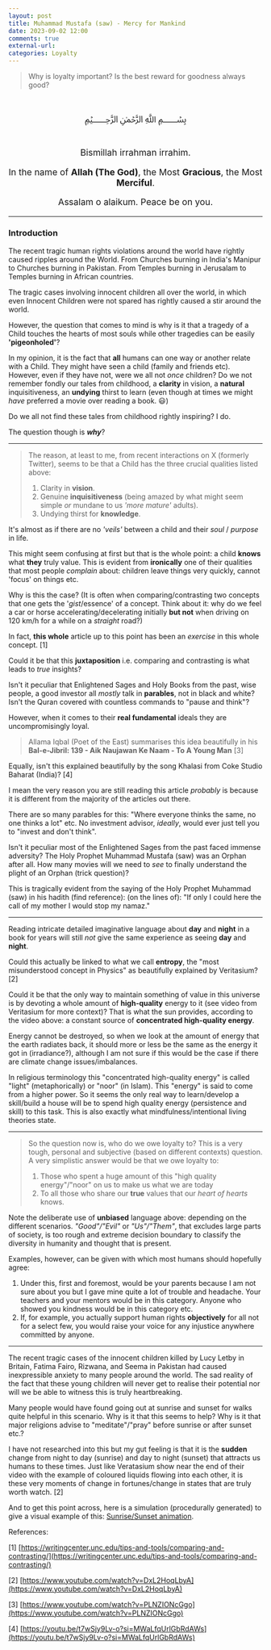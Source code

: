 ```yaml
---
layout: post
title: Muhammad Mustafa (saw) - Mercy for Mankind
date: 2023-09-02 12:00
comments: true
external-url:
categories: Loyalty
---
```


> Why is loyalty important? Is the best reward for goodness always good?

<p style="text-align: center; font-size: 2em">﷽</p>

<p style="text-align: center; font-size: 1.25em">Bismillah irrahman irrahim.</p>

<p style="text-align: center; font-size: 1.25em">In the name of <b>Allah (The God)</b>, the Most <b>Gracious</b>, the Most <b>Merciful</b>.</p>

<p style="text-align: center; font-size: 1.25em">Assalam o alaikum. Peace be on you.</p>

___

### Introduction
The recent tragic human rights violations around the world have rightly caused ripples around the World. From Churches burning in India's Manipur to Churches burning in Pakistan. From Temples burning in Jerusalam to Temples burning in African countries.

The tragic cases involving innocent children all over the world, in which even Innocent Children were not spared has rightly caused a stir around the world.

However, the question that comes to mind is why is it that a tragedy of a Child touches the hearts of most souls while other tragedies can be easily **'pigeonholed'**?

In my opinion, it is the fact that **all** humans can one way or another relate with a Child. They might have seen a child (family and friends etc). However, even if they have not, were we all not *once* children? Do we not remember fondly our tales from childhood, a **clarity** in vision, a **natural** inquisitiveness, an **undying** thirst to learn (even though at times we might *have* preferred a movie over reading a book. 😃)

Do we all not find these tales from childhood rightly inspiring? I do.

The question though is ***why***?

___

>The reason, at least to me, from recent interactions on X (formerly Twitter), seems to be that a Child has the three crucial qualities listed above:
>1. Clarity in **vision**.
>2. Genuine **inquisitiveness** (being amazed by what might seem simple *or* mundane to us *'more mature'* adults).
>3. Undying thirst for **knowledge**.

It's almost as if there are no *'veils'* between a child and their *soul* / *purpose* in life.

This might seem confusing at first but that is the whole point: a child **knows** what **they** truly value. This is evident from **ironically** one of their qualities that most people *complain* about: children leave things very quickly, cannot 'focus' on things etc.

Why is this the case? (It is often when comparing/contrasting two concepts that one gets the '*gist*/essence' of a concept. Think about it: why do we feel a car or horse accelerating/decelerating initially **but not** when driving on 120 km/h for a while on a *straight* road?)

In fact, **this whole** article up to this point has been an *exercise* in this whole concept. [1]

Could it be that this **juxtaposition** i.e. comparing and contrasting is what leads to *true* insights?

Isn't it peculiar that Enlightened Sages and Holy Books from the past, wise people, a good investor all *mostly* talk in **parables**, not in black and white? Isn't the Quran covered with countless commands to "pause and think"?

However, when it comes to their **real fundamental** ideals they are uncompromisingly loyal.

>Allama Iqbal (Poet of the East) summarises this idea beautifully in his **Bal-e-Jibril: 139 - Aik Naujawan Ke Naam - To A Young Man** [3]

Equally, isn't this explained beautifully by the song Khalasi from Coke Studio Baharat (India)? [4]

I mean the very reason you are still reading this article *probably* is because it is different from the majority of the articles out there.

There are so many parables for this: "Where everyone thinks the same, no one thinks a lot" etc. No investment advisor, *ideally*, would ever just tell you to "invest and don't think".

Isn't it peculiar most of the Enlightened Sages from the past faced immense adversity? The Holy Prophet Muhammad Mustafa (saw) was an Orphan after all. How many movies will we need to *see* to finally understand the plight of an Orphan (trick question)?

This is tragically evident from the saying of the Holy Prophet Muhammad (saw) in his hadith (find reference):
(on the lines of): "If only I could here the call of my mother I would stop my namaz."

___

Reading intricate detailed imaginative language about **day** and **night** in a book for years will still *not* give the same experience as seeing **day** and **night**.

Could this actually be linked to what we call **entropy**, the "most misunderstood concept in Physics" as beautifully explained by
Veritasium? [2] 

Could it be that the only way to maintain something of value in this universe is by devoting a whole amount of **high-quality** energy to it (see video from Veritasium for more context)? That is what the sun provides, according to the video above: a constant source of **concentrated high-quality energy**.

Energy cannot be destroyed, so when we look at the amount of energy that the earth radiates back, it should more or less be the same as the energy it got in (irradiance?), although I am not sure if this would be the case if there are climate change issues/imbalances.

In religious terminology this "concentrated high-quality energy" is called "light" (metaphorically) or "noor" (in Islam). This "energy" is said to come from a higher power. So it seems the only real way to learn/develop a skill/build a house will be to spend high quality energy (persistence and skill) to this task. This is also exactly what mindfulness/intentional living theories state.

___

>So the question now is, who do we owe loyalty to? This is a very tough, personal and subjective (based on different contexts) question. A very simplistic answer would be that we owe loyalty to:
>1. Those who spent a huge amount of this "high quality energy"/"noor" on us to make us what we are today
>2. To all those who share our **true** values that our *heart of hearts* knows. 

Note the deliberate use of **unbiased** language above: depending on the different scenarios. *"Good"/"Evil"* or *"Us"/"Them"*, that excludes large parts of society, is too rough and extreme decision boundary to classify the diversity in humanity and thought that is present.

Examples, however, can be given with which most humans should hopefully agree:
1. Under this, first and foremost, would be your parents because I am not sure about you but I gave mine quite a lot of trouble and headache. Your teachers and your mentors would be in this category. Anyone who showed you kindness would be in this category etc.
2. If, for example, you actually support human rights **objectively** for all not for a select few, you would raise your voice for any injustice anywhere committed by anyone.

___

The recent tragic cases of the innocent children killed by Lucy Letby in Britain, Fatima Fairo, Rizwana, and Seema in Pakistan had caused inexpressible anxiety to many people around the world. The sad reality of the fact that these young children will never get to realise their potential nor will we be able to witness this is truly heartbreaking.

Many people would have found going out at sunrise and sunset for walks quite helpful in this scenario. Why is it that this seems to help? Why is it that major religions advise to "meditate"/"pray" before sunrise or after sunset etc.?

I have not researched into this but my gut feeling is that it is the **sudden** change from night to day (sunrise) and day to night (sunset) that attracts us humans to these times. Just like Veratasium show near the end of their video with the example of coloured liquids flowing into each other, it is these very moments of change in fortunes/change in states that are truly worth watch. [2]

And to get this point across, here is a simulation (procedurally generated) to give a visual example of this:
[Sunrise/Sunset animation](/assets/tahajjud-animation.html).


References:

[1] [https://writingcenter.unc.edu/tips-and-tools/comparing-and-contrasting/](https://writingcenter.unc.edu/tips-and-tools/comparing-and-contrasting/)

[2] [https://www.youtube.com/watch?v=DxL2HoqLbyA](https://www.youtube.com/watch?v=DxL2HoqLbyA)

[3] [https://www.youtube.com/watch?v=PLNZIONcGgo](https://www.youtube.com/watch?v=PLNZIONcGgo)

[4] [https://youtu.be/t7wSjy9Lv-o?si=MWaLfqUrlGbRdAWs](https://youtu.be/t7wSjy9Lv-o?si=MWaLfqUrlGbRdAWs)
